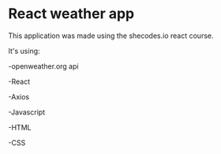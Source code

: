 # React weather app

This application was made using the shecodes.io react course.

It's using:

-openweather.org api

-React

-Axios

-Javascript

-HTML

-CSS
